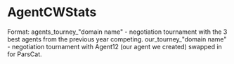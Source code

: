 # AgentCWStats

Format:
  agents_tourney_"domain name" -  negotiation tournament with the 3 best agents from the previous year competing.
  our_tourney_"domain name" - negotiation tournament with Agent12 (our agent we created) swapped in for ParsCat.
  
  
